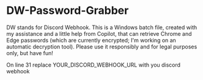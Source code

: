 # DW-Password-Grabber
DW stands for Discord Webhook. This is a Windows batch file, created with my assistance and a little help from Copilot, that can retrieve Chrome and Edge passwords (which are currently encrypted; I'm working on an automatic decryption tool). Please use it responsibly and for legal purposes only, but have fun!


 On line 31 replace YOUR_DISCORD_WEBHOOK_URL with you discord webhook

